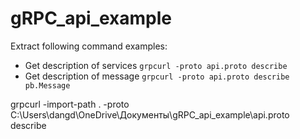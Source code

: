 # gRPC_api_example

Extract following command examples:

- Get description of services `grpcurl -proto api.proto describe`
- Get description of message `grpcurl -proto api.proto describe pb.Message`

grpcurl -import-path . -proto C:\Users\dangd\OneDrive\Документы\gRPC_api_example\api.proto describe